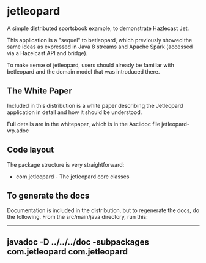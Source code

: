 # jetleopard

A simple distributed sportsbook example, to demonstrate Hazlecast Jet.

This application is a "sequel" to betleopard, which previously showed the same
ideas as expressed in Java 8 streams and Apache Spark (accessed via a Hazelcast
API and bridge).

To make sense of jetleopard, users should already be familiar with betleopard and
the domain model that was introduced there.

## The White Paper

Included in this distribution is a white paper describing the Jetleopard application in
detail and how it should be understood.

Full details are in the whitepaper, which is in the Asciidoc file jetleopard-wp.adoc 

## Code layout

The package structure is very straightforward:

* com.jetleopard - The jetleopard core classes

## To generate the docs

Documentation is included in the distribution, but to regenerate the docs, do 
the following. From the src/main/java directory, run this:

----
javadoc -D ../../../doc -subpackages com.jetleopard com.jetleopard
----
